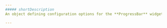 ```yaml
---
##### shortDescription
An object defining configuration options for the **ProgressBar** widget.

---
```

